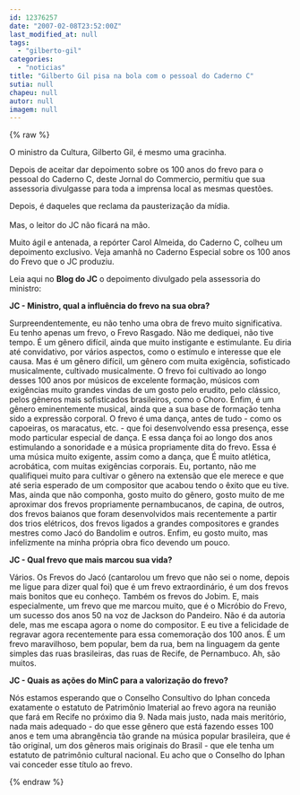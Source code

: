 ```yaml
---
id: 12376257
date: "2007-02-08T23:52:00Z"
last_modified_at: null
tags:
  - "gilberto-gil"
categories:
  - "noticias"
title: "Gilberto Gil pisa na bola com o pessoal do Caderno C"
sutia: null
chapeu: null
autor: null
imagem: null
---
```

{% raw %}
<p><P>O ministro da Cultura, Gilberto Gil, é mesmo uma gracinha.</P></p>
<p><P>Depois de&nbsp;aceitar dar&nbsp;depoimento&nbsp;sobre os 100 anos do frevo para o pessoal do Caderno C, deste Jornal do Commercio, permitiu que sua assessoria divulgasse para toda a imprensa local as mesmas questões. </P></p>
<p><P>Depois, é daqueles que reclama da pausterização da mídia.<BR><BR>Mas, o leitor do JC não ficará na mão. </P></p>
<p><P>Muito ágil e antenada, a repórter Carol Almeida, do Caderno C, colheu um depoimento exclusivo. Veja amanhã no Caderno Especial sobre os 100 anos do Frevo que o JC produziu.</P></p>
<p><P>Leia&nbsp;aqui no <STRONG>Blog do JC</STRONG> o depoimento divulgado pela assessoria do ministro:</P></p>
<p><P><STRONG>JC - Ministro, qual a influência do frevo na sua obra?</STRONG></P></p>
<p><P>Surpreendentemente, eu não tenho uma obra de frevo muito significativa. Eu tenho apenas um frevo, o Frevo Rasgado. Não me dediquei, não tive tempo. É um gênero difícil, ainda que muito instigante e estimulante. Eu diria até convidativo, por vários aspectos, como o estímulo e interesse que ele causa. Mas é um gênero difícil, um gênero com muita exigência, sofisticado musicalmente, cultivado musicalmente. O frevo foi cultivado ao longo desses 100 anos por músicos de excelente formação, músicos com exigências muito grandes vindas de um gosto pelo erudito, pelo clássico, pelos gêneros mais sofisticados brasileiros, como o Choro. Enfim, é um gênero eminentemente musical, ainda que a sua base de formação tenha sido a expressão corporal. O frevo é uma dança, antes de tudo - como os capoeiras, os maracatus, etc. - que foi desenvolvendo essa presença, esse modo particular especial de dança. E essa dança foi ao longo dos anos estimulando a sonoridade e a música propriamente dita do frevo. Essa é uma música muito exigente, assim como a dança, que É muito atlética, acrobática, com muitas exigências corporais. Eu, portanto, não me qualifiquei muito para cultivar o gênero na extensão que ele merece e que até seria esperado de um compositor que acabou tendo o êxito que eu tive. Mas, ainda que não componha, gosto muito do gênero, gosto muito de me aproximar dos frevos propriamente pernambucanos, de capina, de outros, dos frevos baianos que foram desenvolvidos mais recentemente a partir dos trios elétricos, dos frevos ligados a grandes compositores e grandes mestres como Jacó do Bandolim e outros. Enfim, eu gosto muito, mas infelizmente na minha própria obra fico devendo um pouco.</P></p>
<p><P><STRONG>JC - Qual frevo que mais marcou sua vida?</STRONG></P></p>
<p><P>Vários. Os Frevos do Jacó (cantarolou um frevo que não sei o nome, depois me ligue para dizer qual foi) que é um frevo extraordinário, é um dos frevos mais bonitos que eu conheço. Também os frevos do Jobim. E, mais especialmente, um frevo que me marcou muito, que é o Micróbio do Frevo, um sucesso dos anos 50 na voz de Jackson do Pandeiro. Não é da autoria dele, mas me escapa agora o nome do compositor. E eu tive a felicidade de regravar agora recentemente para essa comemoração dos 100 anos. É um frevo maravilhoso, bem popular, bem da rua, bem na linguagem da gente simples das ruas brasileiras, das ruas de Recife, de Pernambuco. Ah, são muitos.</P></p>
<p><P><STRONG>JC - Quais as ações do MinC para a valorização do frevo?</STRONG></P></p>
<p><P>Nós estamos esperando que o Conselho Consultivo do Iphan conceda exatamente o estatuto de Patrimônio Imaterial ao frevo agora na reunião que fará em Recife no próximo dia 9. Nada mais justo, nada mais meritório, nada mais adequado - do que esse gênero que está fazendo esses 100 anos e tem uma abrangência tão grande na música popular brasileira, que é tão original, um dos gêneros mais originais do Brasil - que ele tenha um estatuto de patrimônio cultural nacional. Eu acho que o Conselho do Iphan vai conceder esse título ao frevo.</P> </p>
{% endraw %}